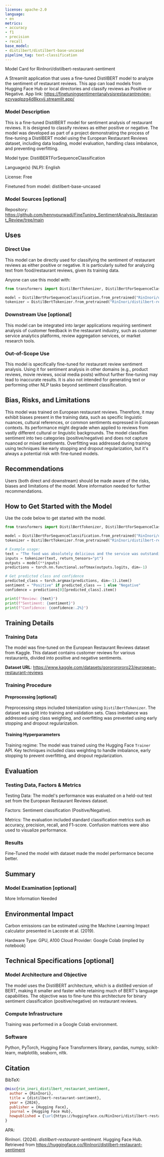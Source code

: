 ```yaml
---
license: apache-2.0
language:
- en
metrics:
- accuracy
- f1
- precision
- recall
base_model:
- distilbert/distilbert-base-uncased
pipeline_tag: text-classification
---
```

Model Card for RinInori/distilbert-restaurant-sentiment

A Streamlit application that uses a fine-tuned DistilBERT model to analyze the sentiment of restaurant reviews. This app can load models from Hugging Face Hub or local directories and classify reviews as Positive or Negative. App link: https://finetuningsentimentanalysisrestaurantreview-ezvyaqlpzg4d8kxvjj.streamlit.app/

### Model Description
This is a fine-tuned DistilBERT model for sentiment analysis of restaurant reviews. 
It is designed to classify reviews as either positive or negative. The model was developed as part of a project demonstrating the process of fine-tuning a DistilBERT model using the European Restaurant Reviews dataset, including data loading, model evaluation, handling class imbalance, and preventing overfitting.

Model type: DistilBERTForSequenceClassification

Language(s) (NLP): English

License: Free

Finetuned from model: distilbert-base-uncased

### Model Sources [optional]
Repository: https://github.com/hennypurwadi/FineTuning_SentimentAnalysis_Restaurant_Review/tree/main

## Uses

### Direct Use
This model can be directly used for classifying the sentiment of restaurant reviews as either positive or negative. 
It is particularly suited for analyzing text from food/restaurant reviews, given its training data.

Anyone can use this model with:
```python
from transformers import DistilBertTokenizer, DistilBertForSequenceClassification

model = DistilBertForSequenceClassification.from_pretrained("RinInori/distilbert-restaurant-sentiment")
tokenizer = DistilBertTokenizer.from_pretrained("RinInori/distilbert-restaurant-sentiment" )
```

### Downstream Use [optional]
This model can be integrated into larger applications requiring sentiment analysis of customer feedback in the restaurant industry, such as customer service analytics platforms, review aggregation services, or market research tools.

### Out-of-Scope Use
This model is specifically fine-tuned for restaurant review sentiment analysis. Using it for sentiment analysis in other domains (e.g., product reviews, movie reviews, social media posts) without further fine-tuning may lead to inaccurate results. It is also not intended for generating text or performing other NLP tasks beyond sentiment classification.

## Bias, Risks, and Limitations
This model was trained on European restaurant reviews. Therefore, it may exhibit biases present in the training data, such as specific linguistic nuances, cultural references, or common sentiments expressed in European contexts. Its performance might degrade when applied to reviews from vastly different cultural or linguistic backgrounds. The model classifies sentiment into two categories (positive/negative) and does not capture nuanced or mixed sentiments. Overfitting was addressed during training using techniques like early stopping and dropout regularization, but it's always a potential risk with fine-tuned models.

## Recommendations
Users (both direct and downstream) should be made aware of the risks, biases and limitations of the model. More information needed for further recommendations.

## How to Get Started with the Model
Use the code below to get started with the model.

```python
from transformers import DistilBertTokenizer, DistilBertForSequenceClassification

model = DistilBertForSequenceClassification.from_pretrained("RinInori/distilbert-restaurant-sentiment")
tokenizer = DistilBertTokenizer.from_pretrained("RinInori/distilbert-restaurant-sentiment")

# Example usage:
text = "The food was absolutely delicious and the service was outstanding!"
inputs = tokenizer(text, return_tensors="pt")
outputs = model(**inputs)
predictions = torch.nn.functional.softmax(outputs.logits, dim=-1)

# Get predicted class and confidence
predicted_class = torch.argmax(predictions, dim=-1).item()
sentiment = "Positive" if predicted_class == 1 else "Negative"
confidence = predictions[0][predicted_class].item()

print(f"Review: {text}")
print(f"Sentiment: {sentiment}")
print(f"Confidence: {confidence:.2%}")
```

## Training Details

### Training Data
The model was fine-tuned on the European Restaurant Reviews dataset from Kaggle. This dataset contains customer reviews for various restaurants, divided into positive and negative sentiments.

**Dataset URL**: https://www.kaggle.com/datasets/gorororororo23/european-restaurant-reviews

### Training Procedure

#### Preprocessing [optional]
Preprocessing steps included tokenization using `DistilBertTokenizer`. The dataset was split into training and validation sets. Class imbalance was addressed using class weighting, and overfitting was prevented using early stopping and dropout regularization.

#### Training Hyperparameters
Training regime: The model was trained using the Hugging Face `Trainer` API. Key techniques included class weighting to handle imbalance, early stopping to prevent overfitting, and dropout regularization.

## Evaluation

### Testing Data, Factors & Metrics
Testing Data: The model's performance was evaluated on a held-out test set from the European Restaurant Reviews dataset.

Factors: Sentiment classification (Positive/Negative).

Metrics: The evaluation included standard classification metrics such as accuracy, precision, recall, and F1-score. 
Confusion matrices were also used to visualize performance.

### Results
Fine-Tuned the model with dataset made the model performance become better.

## Summary

### Model Examination [optional]
More Information Needed

## Environmental Impact
Carbon emissions can be estimated using the Machine Learning Impact calculator presented in Lacoste et al. (2019).

Hardware Type: GPU, A100
Cloud Provider: Google Colab (implied by notebook)

## Technical Specifications [optional]

### Model Architecture and Objective
The model uses the DistilBERT architecture, which is a distilled version of BERT, making it smaller and faster while retaining much of BERT's language capabilities. 
The objective was to fine-tune this architecture for binary sentiment classification (positive/negative) on restaurant reviews.

### Compute Infrastructure
Training was performed in a Google Colab environment.

### Software
Python, PyTorch, Hugging Face Transformers library, pandas, numpy, scikit-learn, matplotlib, seaborn, nltk.

## Citation 
BibTeX:

```bibtex
@misc{rin_inori_distilbert_restaurant_sentiment,
  author = {RinInori},
  title = {distilbert-restaurant-sentiment},
  year = {2024},
  publisher = {Hugging Face},
  journal = {Hugging Face Hub},
  howpublished = {\url{https://huggingface.co/RinInori/distilbert-restaurant-sentiment}}
}
```

APA:

RinInori. (2024). *distilbert-restaurant-sentiment*. Hugging Face Hub. Retrieved from https://huggingface.co/RinInori/distilbert-restaurant-sentiment
